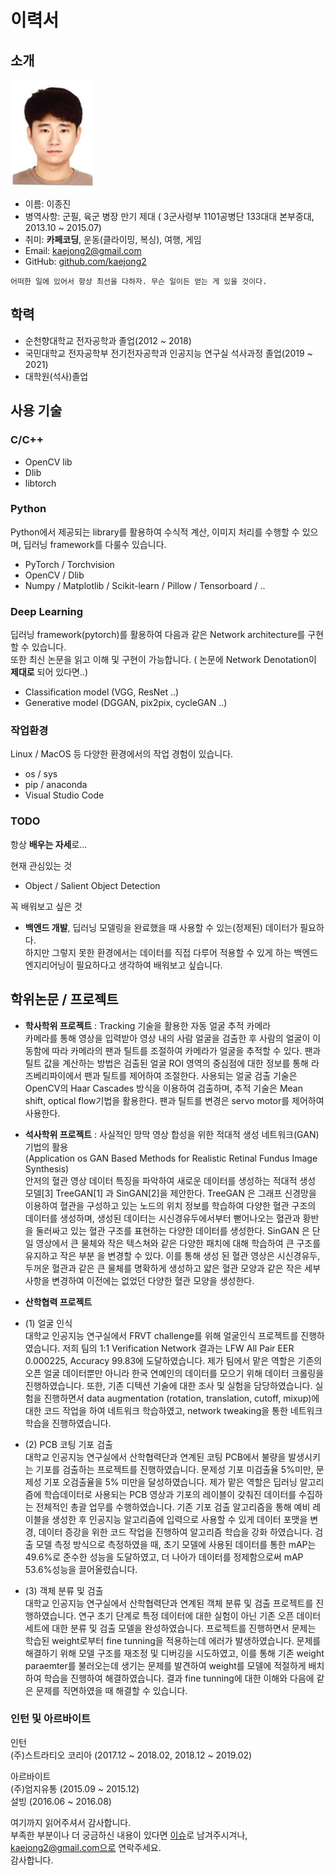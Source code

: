 # 이력서


## 소개
![프로필이미지](https://github.com/kaejong2/-resume/blob/master/resume-image.png)
- 이름: 이종진
- 병역사항: 군필, 육군 병장 만기 제대 ( 3군사령부 1101공병단 133대대 본부중대, 2013.10 ~ 2015.07)
- 취미:  **카페코딩**, 운동(클라이밍, 복싱), 여행, 게임
- Email: kaejong2@gmail.com
- GitHub: [github.com/kaejong2](https://github.com/kaejong2)

```
어떠한 일에 있어서 항상 최선을 다하자. 무슨 일이든 얻는 게 있을 것이다.
```


## 학력
- 순천향대학교 전자공학과 졸업(2012 ~ 2018)
- 국민대학교 전자공학부 전기전자공학과 인공지능 연구실 석사과정 졸업(2019 ~ 2021)
- 대학원(석사)졸업
  

## 사용 기술
### C/C++
- OpenCV lib
- Dlib
- libtorch

### Python
Python에서 제공되는 library를 활용하여 수식적 계산, 이미지 처리를 수행할 수 있으며, 딥러닝 framework를 다룰수 있습니다.
- PyTorch / Torchvision
- OpenCV / Dlib
- Numpy / Matplotlib / Scikit-learn / Pillow / Tensorboard / ..

### Deep Learning
딥러닝 framework(pytorch)를 활용하여 다음과 같은 Network architecture를 구현할 수 있습니다. \
또한 최신 논문을 읽고 이해 및 구현이 가능합니다. ( 논문에 Network Denotation이 **제대로** 되어 있다면..)
- Classification model (VGG, ResNet ..)
- Generative model (DGGAN, pix2pix, cycleGAN ..)

### 작업환경
Linux / MacOS 등 다양한 환경에서의 작업 경험이 있습니다.
- os / sys
- pip / anaconda
- Visual Studio Code

### TODO
항상 **배우는 자세**로... <br/>

현재 관심있는 것
- Object / Salient Object Detection

꼭 배워보고 싶은 것
- **백엔드 개발**, 딥러닝 모델링을 완료했을 때 사용할 수 있는(정제된) 데이터가 필요하다. \
하지만 그렇지 못한 환경에서는 데이터를 직접 다루어 적용할 수 있게 하는 백엔드 엔지리어닝이 필요하다고 생각하여 배워보고 싶습니다.


## 학위논문 / 프로젝트

- **학사학위 프로젝트** : Tracking 기술을 활용한 자동 얼굴 추적 카메라\
카메라를 통해 영상을 입력받아 영상 내의 사람 얼굴을 검출한 후 사람의 얼굴이 이동함에 따라 카메라의 팬과 틸트를 조절하여 카메라가 얼굴을 추적할 수 있다. 팬과 틸트 값을 계산하는 방법은 검출된 얼굴 ROI 영역의 중심점에 대한 정보를 통해 라즈베리파이에서 팬과 틸트를 제어하여 조절한다. 사용되는 얼굴 검출 기술은 OpenCV의 Haar Cascades 방식을 이용하여  검출하며, 추적 기술은  Mean shift, optical flow기법을 활용한다. 팬과 틸트를 변경은 servo motor를 제어하여 사용한다.

- **석사학위 프로젝트** : 사실적인 망막 영상 합성을 위한 적대적 생성 네트워크(GAN) 기법의 활용 \
  (Application os GAN Based Methods for Realistic Retinal Fundus Image Synthesis)\
  안저의 혈관 영상 데이터 특징을 파악하여 새로운 데이터를 생성하는 적대적 생성 모델[3] TreeGAN[1]
과 SinGAN[2]을 제안한다. TreeGAN 은 그래프 신경망을 이용하여 혈관을 구성하고 있는 노드의 위치 정보를 학습하여 다양한 혈관 구조의 데이터를 생성하며, 생성된 데이터는 시신경유두에서부터 뻗어나오는 혈관과 황반을 둘러싸고 있는 혈관 구조를 표현하는 다양한 데이터를 생성한다. SinGAN 은 단일 영상에서 큰 물체와 작은 텍스쳐와 같은 다양한 패치에 대해 학습하여 큰 구조를 유지하고 작은 부분 을 변경할 수 있다. 이를 통해 생성 된 혈관 영상은 시신경유두, 두꺼운 혈관과 같은 큰 물체를 명확하게 생성하고 얇은 혈관 모양과 같은 작은 세부 사항을 변경하여 이전에는 없었던 다양한 혈관 모양을 생성한다.

- **산학협력 프로젝트**

- (1) 얼굴 인식\
대학교 인공지능 연구실에서 FRVT challenge를 위해 얼굴인식 프로젝트를 진행하였습니다. 저희 팀의 1:1 Verification Network 결과는 LFW All Pair EER 0.000225, Accuracy 99.83에 도달하였습니다. 제가 팀에서 맡은 역할은 기존의 오픈 얼굴 데이터뿐만 아니라 한국 연예인의 데이터를 모으기 위해 데이터 크롤링을 진행하였습니다. 또한, 기존 디텍션 기술에 대한 조사 및 실험을 담당하였습니다. 실험을 진행하면서 data augmentation (rotation, translation, cutoff, mixup)에 대한 코드 작업을 하여 네트워크 학습하였고, network tweaking을 통한 네트워크 학습을 진행하였습니다. 

- (2) PCB 코팅 기포 검출 \
대학교 인공지능 연구실에서 산학협력단과 연계된 코팅 PCB에서 불량을 발생시키는 기포를 검출하는 프로젝트를 진행하였습니다. 문제성 기포 미검출율 5%미만, 문제성 기포 오검출율을 5% 미만을 달성하였습니다. 제가 맡은 역할은 딥러닝 알고리즘에 학습데이터로 사용되는 PCB 영상과 기포의 레이블이 갖춰진 데이터를 수집하는 전체적인 총괄 업무를 수행하였습니다. 기존 기포 검출 알고리즘을 통해 예비 레이블을 생성한 후 인공지능 알고리즘에 입력으로 사용할 수 있게 데이터 포맷을 변경, 데이터 증강을 위한 코드 작업을 진행하여 알고리즘 학습을 강화 하였습니다. 검출 모델 측정 방식으로 측정하였을 때, 초기 모델에 사용된 데이터를 통한 mAP는 49.6%로 준수한 성능을 도달하였고, 더 나아가 데이터를 정제함으로써 mAP 53.6%성능을 끌어올렸습니다. 

- (3) 객체 분류 및 검출\
대학교 인공지능 연구실에서 산학협력단과 연계된 객체 분류 및 검출 프로젝트를 진행하였습니다. 연구 초기 단계로 특정 데이터에 대한 실험이 아닌 기존 오픈 데이터 세트에 대한 분류 및 검출 모델을 완성하였습니다. 프로젝트를 진행하면서 문제는 학습된 weight로부터 fine tunning을 적용하는데 에러가 발생하였습니다. 문제를 해결하기 위해 모델 구조를 재조정 및 디버깅을 시도하였고, 이를 통해 기존 weight paraemter를 불러오는데 생기는 문제를 발견하여 weight를 모델에 적절하게 배치하여 학습을 진행하여 해결하였습니다. 결과 fine tunning에 대한 이해와 다음에 같은 문제를 직면하였을 때 해결할 수 있습니다.



### 인턴 및 아르바이트

인턴 \
(주)스트라티오 코리아 (2017.12 ~ 2018.02, 2018.12 ~ 2019.02)

아르바이트\
(주)엄지유통 (2015.09 ~ 2015.12) \
설빙 (2016.06 ~ 2016.08)


여기까지 읽어주셔서 감사합니다. <br/>
부족한 부분이나 더 궁금하신 내용이 있다면 [이슈](https://github.com/kaejong2/-resume/issues)로 남겨주시겨나, kaejong2@gmail.com으로 연락주세요.<br/>
감사합니다.
